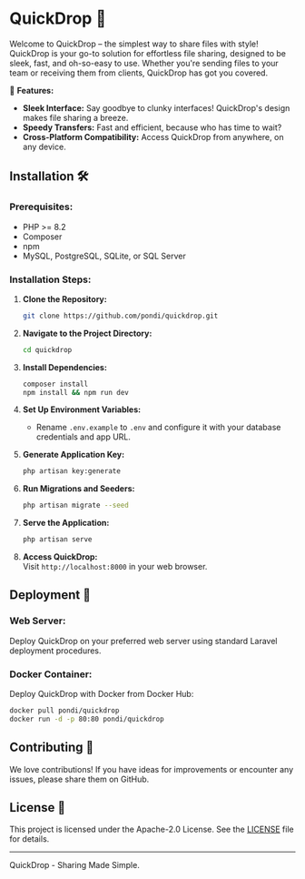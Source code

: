 # QuickDrop 📁

Welcome to QuickDrop – the simplest way to share files with style! QuickDrop is your go-to solution for effortless file sharing, designed to be sleek, fast, and oh-so-easy to use. Whether you're sending files to your team or receiving them from clients, QuickDrop has got you covered.

🚀 **Features:**
- **Sleek Interface:** Say goodbye to clunky interfaces! QuickDrop's design makes file sharing a breeze.
- **Speedy Transfers:** Fast and efficient, because who has time to wait?
- **Cross-Platform Compatibility:** Access QuickDrop from anywhere, on any device.

## Installation 🛠️

### Prerequisites:
- PHP >= 8.2
- Composer
- npm
- MySQL, PostgreSQL, SQLite, or SQL Server

### Installation Steps:
1. **Clone the Repository:**
   ```bash
   git clone https://github.com/pondi/quickdrop.git
   ```

2. **Navigate to the Project Directory:**
   ```bash
   cd quickdrop
   ```

3. **Install Dependencies:**
   ```bash
   composer install
   npm install && npm run dev
   ```

4. **Set Up Environment Variables:**
   - Rename `.env.example` to `.env` and configure it with your database credentials and app URL.

5. **Generate Application Key:**
   ```bash
   php artisan key:generate
   ```

6. **Run Migrations and Seeders:**
   ```bash
   php artisan migrate --seed
   ```

7. **Serve the Application:**
   ```bash
   php artisan serve
   ```

8. **Access QuickDrop:**  
   Visit `http://localhost:8000` in your web browser.

## Deployment 🚀

### Web Server:
Deploy QuickDrop on your preferred web server using standard Laravel deployment procedures.

### Docker Container:
Deploy QuickDrop with Docker from Docker Hub:

```bash
docker pull pondi/quickdrop
docker run -d -p 80:80 pondi/quickdrop
```

## Contributing 🤝

We love contributions! If you have ideas for improvements or encounter any issues, please share them on GitHub.

## License 📜

This project is licensed under the Apache-2.0 License. See the [LICENSE](LICENSE) file for details.

---

QuickDrop - Sharing Made Simple.
